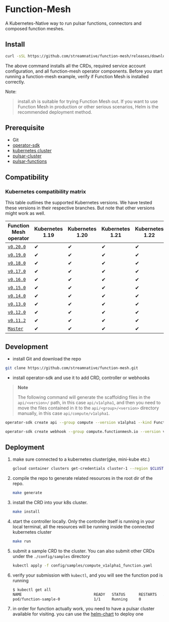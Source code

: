 # Function-Mesh
A Kubernetes-Native way to run pulsar functions, connectors and composed function meshes.

## Install

```bash
curl -sSL https://github.com/streamnative/function-mesh/releases/download/v0.23.1-rc-1/install.sh | bash
```

The above command installs all the CRDs, required service account configuration, and all function-mesh operator components. Before you start running a function-mesh example, verify if Function Mesh is installed correctly.

Note:

> install.sh is suitable for trying Function Mesh out. If you want to use Function Mesh in production or other serious scenarios, Helm is the recommended deployment method.

## Prerequisite
- Git
- [operator-sdk](https://sdk.operatorframework.io/)
- [kubernetes cluster](https://kubernetes.io/)
- [pulsar-cluster](https://pulsar.apache.org/docs/en/pulsar-2.0/)
- [pulsar-functions](https://pulsar.apache.org/docs/en/functions-overview/)

## Compatibility

### Kubernetes compatibility matrix

This table outlines the supported Kubernetes versions. We have tested these versions in their respective branches. But note that other versions might work as well.

| Function Mesh operator                                                          | Kubernetes 1.19 | Kubernetes 1.20 | Kubernetes 1.21 | Kubernetes 1.22 | Kubernetes 1.23 | Kubernetes 1.24 | Kubernetes 1.25 |
|---------------------------------------------------------------------------------|---------------|--------------|---------------|----------------|-----------------| --------------- | --------------- |
| [`v0.20.0`](https://github.com/streamnative/function-mesh/releases/tag/v0.20.0) | ✔             | ✔            | ✔             | ✔               | ✔               | ✔               | ✔               |
| [`v0.19.0`](https://github.com/streamnative/function-mesh/releases/tag/v0.19.0) | ✔             | ✔            | ✔             | ✔               | ✔               | ✔               | ✔               |
| [`v0.18.0`](https://github.com/streamnative/function-mesh/releases/tag/v0.18.0) | ✔             | ✔            | ✔             | ✔               | ✔               | ✔               | ✔               |
| [`v0.17.0`](https://github.com/streamnative/function-mesh/releases/tag/v0.17.0) | ✔             | ✔            | ✔             | ✔               | ✔               | ✔               | ✔               |
| [`v0.16.0`](https://github.com/streamnative/function-mesh/releases/tag/v0.16.0) | ✔             | ✔            | ✔             | ✔               | ✔               | ✔               | ✔               |
| [`v0.15.0`](https://github.com/streamnative/function-mesh/releases/tag/v0.15.0) | ✔             | ✔            | ✔             | ✔               | ✔               | ✔               | ✔               |
| [`v0.14.0`](https://github.com/streamnative/function-mesh/releases/tag/v0.14.0) | ✔             | ✔            | ✔             | ✔              | ✔               | ✔               | ✔               |
| [`v0.13.0`](https://github.com/streamnative/function-mesh/releases/tag/v0.13.0) | ✔             | ✔            | ✔             | ✔              | ✔               | ✔               | ✔               |
| [`v0.12.0`](https://github.com/streamnative/function-mesh/releases/tag/v0.12.0) | ✔             | ✔            | ✔             | ✔              | ✔               | ✔               | ✔               |
| [`v0.11.2`](https://github.com/streamnative/function-mesh/releases/tag/v0.11.2) | ✔             | ✔            | ✔             | ✔              | ✔               | ✔               | ✔               |
| [`Master`](https://github.com/streamnative/function-mesh/tree/master)           | ✔             | ✔            | ✔             | ✔               | ✔               | ✔               | ✔               |

## Development

- install Git and download the repo

```bash
git clone https://github.com/streamnative/function-mesh.git
```

- install operator-sdk and use it to add CRD, controller or webhooks

> **Note**
>
> The following command will generate the scaffolding files in the `api/<version>/` path, in this case `api/v1alpha1`, and then you need to move the files contained in it to the `api/<group>/<version>` directory manually, in this case `api/compute/v1alpha1`.

```bash
operator-sdk create api --group compute --version v1alpha1 --kind Function --resource=true --controller=true
```

```bash
operator-sdk create webhook --group compute.functionmesh.io --version v1alpha1 --kind Function --defaulting --programmatic-validation
```

## Deployment

1. make sure connected to a kubernetes cluster(gke, mini-kube etc.)
    ```bash
    gcloud container clusters get-credentials cluster-1 --region $CLUSTER_REGION --project $PROJECT_ID
    ```
2. compile the repo to generate related resources in the root dir of the repo.
    ```bash
    make generate
    ```
3. install the CRD into your k8s cluster.
    ```bash
    make install
    ```
4. start the controller locally. Only the controller itself is running in your local terminal, all the resources will be running inside the connected kubernetes cluster
    ```bash
    make run
    ```
5. submit a sample CRD to the cluster. You can also submit other CRDs under the `./config/samples` directory
    ```bash
    kubectl apply -f config/samples/compute_v1alpha1_function.yaml
    ```
6. verify your submission with `kubectl`, and you will see the function pod is running
    ```bash
    $ kubectl get all
    NAME                                READY   STATUS      RESTARTS   AGE
    pod/function-sample-0               1/1     Running     0          77s
    ```
7. in order for function actually work, you need to have a pulsar cluster available for visiting. you can use the [helm-chart](https://pulsar.apache.org/docs/en/helm-overview/) to deploy one
